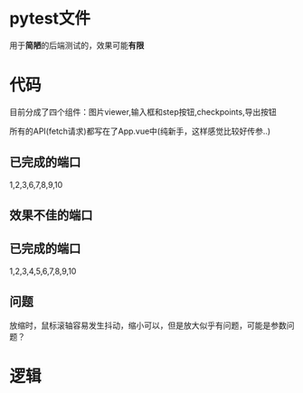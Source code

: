 # pytest文件
用于**简陋**的后端测试的，效果可能**有限**  

# 代码
目前分成了四个组件：图片viewer,输入框和step按钮,checkpoints,导出按钮  

所有的API(fetch请求)都写在了App.vue中(纯新手，这样感觉比较好传参..)  

## 已完成的端口
1,2,3,6,7,8,9,10

## 效果不佳的端口


## 已完成的端口
1,2,3,4,5,6,7,8,9,10

## 问题
放缩时，鼠标滚轴容易发生抖动，缩小可以，但是放大似乎有问题，可能是参数问题？


# 逻辑

